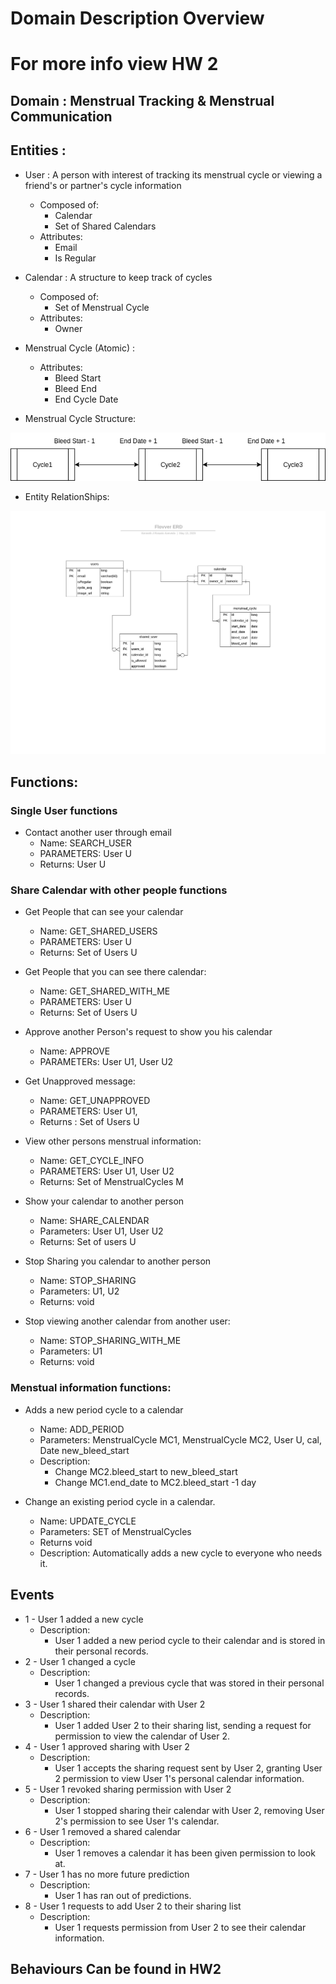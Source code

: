 
# Domain Description Overview
# For more info view HW 2
## Domain : Menstrual Tracking & Menstrual Communication

## Entities :

* User : A person with interest of tracking its menstrual cycle or viewing a friend's or partner's cycle information
    * Composed of:
        * Calendar
        * Set of Shared Calendars
    * Attributes:
        * Email
        * Is Regular

* Calendar : A structure to keep track of cycles
    * Composed of:
        * Set of Menstrual Cycle
    * Attributes:
        * Owner

* Menstrual Cycle (Atomic) :
    * Attributes:
        * Bleed Start
        * Bleed End
        * End Cycle Date

* Menstrual Cycle Structure:

![image](../Documents/Diagrams/CycleStructure.png)

* Entity RelationShips:

![image](../Documents/Diagrams/FlovverERD.png)

## Functions:

### Single User functions

* Contact another user through email
    * Name: SEARCH_USER
    * PARAMETERS: User U
    * Returns: User U

### Share Calendar with other people functions

* Get People that can see your calendar 
    * Name: GET_SHARED_USERS
    * PARAMETERS: User U
    * Returns: Set of Users U

* Get People that you can see there calendar:
    * Name: GET_SHARED_WITH_ME 
    * PARAMETERS: User U
    * Returns: Set of Users U

* Approve another Person's request to show you his calendar
    * Name: APPROVE
    * PARAMETERs: User U1, User U2

* Get Unapproved message:
    * Name: GET_UNAPPROVED
    * PARAMETERS: User U1,
    * Returns : Set of Users U

* View other persons menstrual information:
    * Name: GET_CYCLE_INFO
    * PARAMETERS: User U1, User U2
    * Returns: Set of MenstrualCycles M

* Show your calendar to another person
    * Name: SHARE_CALENDAR
    * Parameters: User U1, User U2
    * Returns: Set of users U

* Stop Sharing you calendar to another person
    * Name: STOP_SHARING
    * Parameters: U1, U2
    * Returns: void

* Stop viewing another calendar from another user:
    * Name: STOP_SHARING_WITH_ME
    * Parameters: U1
    * Returns: void

    
### Menstual information functions:

* Adds a new period cycle to a calendar
    * Name: ADD_PERIOD
    * Parameters: MenstrualCycle MC1, MenstrualCycle MC2, User U, cal, Date new_bleed_start
    * Description: 
        * Change MC2.bleed_start to new_bleed_start 
        * Change MC1.end_date to MC2.bleed_start -1 day
        
* Change an existing period cycle in a calendar.
    * Name: UPDATE_CYCLE
    * Parameters: SET of MenstrualCycles
    * Returns void
    * Description: Automatically adds a new cycle to everyone who needs it.



## Events

* 1 - User 1 added a new cycle
    * Description:
        * User 1 added a new period cycle to their calendar and is stored in their personal records. 
* 2 - User 1 changed a cycle
    * Description:
        * User 1 changed a previous cycle that was stored in their personal records.
* 3 -  User 1 shared their calendar with User 2
    * Description:
        * User 1 added User 2 to their sharing list, sending a request for permission to view the calendar of User 2.
* 4 -  User 1 approved sharing with User 2
    * Description:
        * User 1 accepts the sharing request sent by User 2, granting User 2 permission to view User 1's personal calendar information.
* 5 - User 1 revoked sharing permission with User 2
    * Description:
        * User 1 stopped sharing their calendar with User 2, removing User 2's permission to see User 1's calendar.
* 6 - User 1 removed a shared calendar
    * Description:
        * User 1 removes a calendar it has been given permission to look at.
* 7 - User 1 has no more future prediction
    * Description:
        * User 1 has ran out of predictions.
* 8 - User 1 requests to add User 2 to their sharing list
    * Description:
        * User 1 requests permission from User 2 to see their calendar information.


## Behaviours Can be found in HW2





